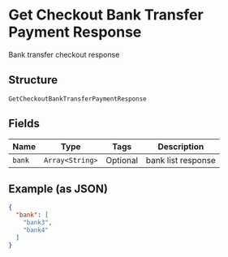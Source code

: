
# Get Checkout Bank Transfer Payment Response

Bank transfer checkout response

## Structure

`GetCheckoutBankTransferPaymentResponse`

## Fields

| Name | Type | Tags | Description |
|  --- | --- | --- | --- |
| `bank` | `Array<String>` | Optional | bank list response |

## Example (as JSON)

```json
{
  "bank": [
    "bank3",
    "bank4"
  ]
}
```

